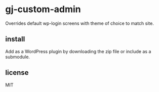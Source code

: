 gj-custom-admin
===
Overrides default wp-login screens with theme of choice to match site.

## install
Add as a WordPress plugin by downloading the zip file or include as a submodule.


## license

MIT
